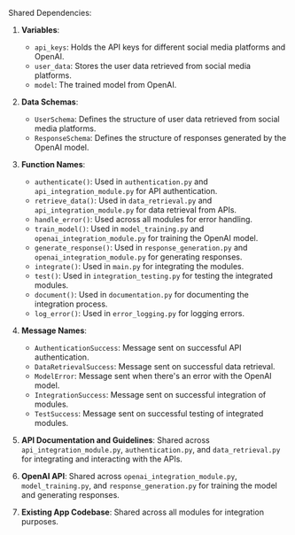 Shared Dependencies:

1. **Variables**: 
   - `api_keys`: Holds the API keys for different social media platforms and OpenAI.
   - `user_data`: Stores the user data retrieved from social media platforms.
   - `model`: The trained model from OpenAI.

2. **Data Schemas**: 
   - `UserSchema`: Defines the structure of user data retrieved from social media platforms.
   - `ResponseSchema`: Defines the structure of responses generated by the OpenAI model.

3. **Function Names**: 
   - `authenticate()`: Used in `authentication.py` and `api_integration_module.py` for API authentication.
   - `retrieve_data()`: Used in `data_retrieval.py` and `api_integration_module.py` for data retrieval from APIs.
   - `handle_error()`: Used across all modules for error handling.
   - `train_model()`: Used in `model_training.py` and `openai_integration_module.py` for training the OpenAI model.
   - `generate_response()`: Used in `response_generation.py` and `openai_integration_module.py` for generating responses.
   - `integrate()`: Used in `main.py` for integrating the modules.
   - `test()`: Used in `integration_testing.py` for testing the integrated modules.
   - `document()`: Used in `documentation.py` for documenting the integration process.
   - `log_error()`: Used in `error_logging.py` for logging errors.

4. **Message Names**: 
   - `AuthenticationSuccess`: Message sent on successful API authentication.
   - `DataRetrievalSuccess`: Message sent on successful data retrieval.
   - `ModelError`: Message sent when there's an error with the OpenAI model.
   - `IntegrationSuccess`: Message sent on successful integration of modules.
   - `TestSuccess`: Message sent on successful testing of integrated modules.

5. **API Documentation and Guidelines**: Shared across `api_integration_module.py`, `authentication.py`, and `data_retrieval.py` for integrating and interacting with the APIs.

6. **OpenAI API**: Shared across `openai_integration_module.py`, `model_training.py`, and `response_generation.py` for training the model and generating responses.

7. **Existing App Codebase**: Shared across all modules for integration purposes.
